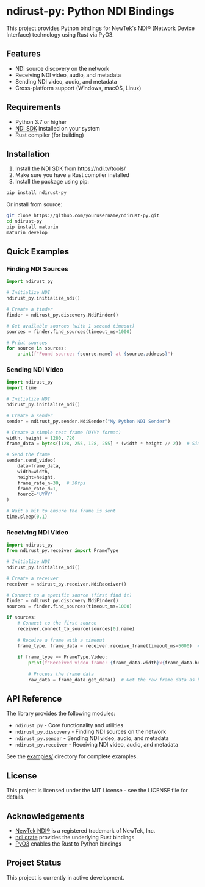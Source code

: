 # ndirust-py: Python NDI Bindings

This project provides Python bindings for NewTek's NDI® (Network Device Interface) technology using Rust via PyO3.

## Features

- NDI source discovery on the network
- Receiving NDI video, audio, and metadata 
- Sending NDI video, audio, and metadata
- Cross-platform support (Windows, macOS, Linux)

## Requirements

- Python 3.7 or higher
- [NDI SDK](https://ndi.tv/tools/) installed on your system
- Rust compiler (for building)

## Installation

1. Install the NDI SDK from https://ndi.tv/tools/
2. Make sure you have a Rust compiler installed
3. Install the package using pip:

```bash
pip install ndirust-py
```

Or install from source:

```bash
git clone https://github.com/yourusername/ndirust-py.git
cd ndirust-py
pip install maturin
maturin develop
```

## Quick Examples

### Finding NDI Sources

```python
import ndirust_py

# Initialize NDI
ndirust_py.initialize_ndi()

# Create a finder
finder = ndirust_py.discovery.NdiFinder()

# Get available sources (with 1 second timeout)
sources = finder.find_sources(timeout_ms=1000)

# Print sources
for source in sources:
    print(f"Found source: {source.name} at {source.address}")
```

### Sending NDI Video

```python
import ndirust_py
import time

# Initialize NDI
ndirust_py.initialize_ndi()

# Create a sender
sender = ndirust_py.sender.NdiSender("My Python NDI Sender")

# Create a simple test frame (UYVY format)
width, height = 1280, 720
frame_data = bytes([128, 255, 128, 255] * (width * height // 2))  # Simple UYVY pattern

# Send the frame
sender.send_video(
    data=frame_data,
    width=width, 
    height=height,
    frame_rate_n=30,  # 30fps
    frame_rate_d=1,
    fourcc="UYVY"
)

# Wait a bit to ensure the frame is sent
time.sleep(0.1)
```

### Receiving NDI Video

```python
import ndirust_py
from ndirust_py.receiver import FrameType

# Initialize NDI
ndirust_py.initialize_ndi()

# Create a receiver
receiver = ndirust_py.receiver.NdiReceiver()

# Connect to a specific source (first find it)
finder = ndirust_py.discovery.NdiFinder()
sources = finder.find_sources(timeout_ms=1000)

if sources:
    # Connect to the first source
    receiver.connect_to_source(sources[0].name)
    
    # Receive a frame with a timeout
    frame_type, frame_data = receiver.receive_frame(timeout_ms=5000)  # 5 second timeout
    
    if frame_type == FrameType.Video:
        print(f"Received video frame: {frame_data.width}x{frame_data.height}")
        
        # Process the frame data
        raw_data = frame_data.get_data()  # Get the raw frame data as bytes
```

## API Reference

The library provides the following modules:

- `ndirust_py` - Core functionality and utilities
- `ndirust_py.discovery` - Finding NDI sources on the network
- `ndirust_py.sender` - Sending NDI video, audio, and metadata
- `ndirust_py.receiver` - Receiving NDI video, audio, and metadata

See the [examples/](examples/) directory for complete examples.

## License

This project is licensed under the MIT License - see the LICENSE file for details.

## Acknowledgements

- [NewTek NDI®](https://ndi.tv/) is a registered trademark of NewTek, Inc.
- [ndi crate](https://docs.rs/ndi/latest/ndi/) provides the underlying Rust bindings
- [PyO3](https://pyo3.rs) enables the Rust to Python bindings

## Project Status

This project is currently in active development. 